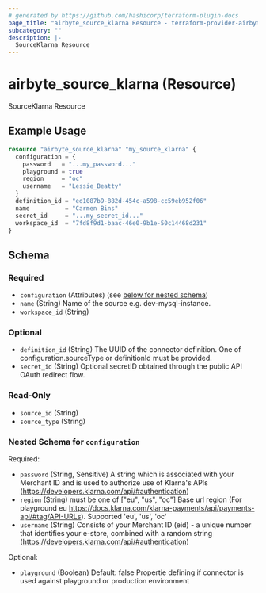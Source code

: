 ```yaml
---
# generated by https://github.com/hashicorp/terraform-plugin-docs
page_title: "airbyte_source_klarna Resource - terraform-provider-airbyte"
subcategory: ""
description: |-
  SourceKlarna Resource
---
```


# airbyte_source_klarna (Resource)

SourceKlarna Resource

## Example Usage

```terraform
resource "airbyte_source_klarna" "my_source_klarna" {
  configuration = {
    password   = "...my_password..."
    playground = true
    region     = "oc"
    username   = "Lessie_Beatty"
  }
  definition_id = "ed1087b9-882d-454c-a598-cc59eb952f06"
  name          = "Carmen Bins"
  secret_id     = "...my_secret_id..."
  workspace_id  = "7fd8f9d1-baac-46e0-9b1e-50c14468d231"
}
```

<!-- schema generated by tfplugindocs -->
## Schema

### Required

- `configuration` (Attributes) (see [below for nested schema](#nestedatt--configuration))
- `name` (String) Name of the source e.g. dev-mysql-instance.
- `workspace_id` (String)

### Optional

- `definition_id` (String) The UUID of the connector definition. One of configuration.sourceType or definitionId must be provided.
- `secret_id` (String) Optional secretID obtained through the public API OAuth redirect flow.

### Read-Only

- `source_id` (String)
- `source_type` (String)

<a id="nestedatt--configuration"></a>
### Nested Schema for `configuration`

Required:

- `password` (String, Sensitive) A string which is associated with your Merchant ID and is used to authorize use of Klarna's APIs (https://developers.klarna.com/api/#authentication)
- `region` (String) must be one of ["eu", "us", "oc"]
Base url region (For playground eu https://docs.klarna.com/klarna-payments/api/payments-api/#tag/API-URLs). Supported 'eu', 'us', 'oc'
- `username` (String) Consists of your Merchant ID (eid) - a unique number that identifies your e-store, combined with a random string (https://developers.klarna.com/api/#authentication)

Optional:

- `playground` (Boolean) Default: false
Propertie defining if connector is used against playground or production environment


